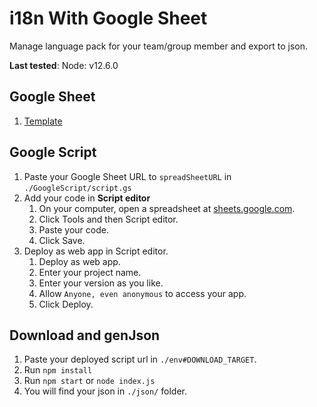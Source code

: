 # i18n With Google Sheet
Manage language pack for your team/group member and export to json.

**Last tested**: Node: v12.6.0

## Google Sheet
1. [Template](https://docs.google.com/spreadsheets/d/17Hrn4yieCzO8B0-ArHNpM0PqcBOPjP4Eo2xVtWVqlU0/edit#gid=0)

## Google Script
1. Paste your Google Sheet URL to `spreadSheetURL` in `./GoogleScript/script.gs`
1. Add your code in **Script editor**
	1. On your computer, open a spreadsheet at [sheets.google.com](sheets.google.com).
	1. Click Tools and then Script editor.
	1. Paste your code.
	1. Click Save.
1. Deploy as web app in Script editor.
	1. Deploy as web app.
	1. Enter your project name.
	1. Enter your version as you like.
	1. Allow `Anyone, even anonymous` to access your app.
	1. Click Deploy.

## Download and genJson
1. Paste your deployed script url in `./env#DOWNLOAD_TARGET`.
1. Run `npm install`
1. Run `npm start` or `node index.js`
1. You will find your json in `./json/` folder.
